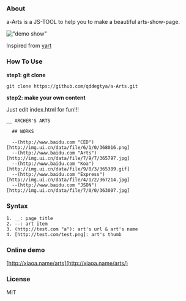 ### About

a-Arts is a JS-TOOL to help you to make a beautiful arts-show-page.

!["demo show"](./preview.png)

Inspired from [yart](https://github.com/JoyNeop/yart)

### How To Use

**step1: git clone**


```shell
git clone https://github.com/qddegtya/a-Arts.git
```


**step2: make your own content**

Just edit index.html for fun!!!

```
__ ARCHER'S ARTS

  ## WORKS

  --(http://www.baidu.com "CED")[http://img.ui.cn/data/file/6/1/0/368016.png]
  --(http://www.baidu.com "Arts")[http://img.ui.cn/data/file/7/9/7/365797.jpg]
  --(http://www.baidu.com "Koa")[http://img.ui.cn/data/file/9/8/3/365389.gif]
  --(http://www.baidu.com "Express")[http://img.ui.cn/data/file/4/1/2/367214.jpg]
  --(http://www.baidu.com "JSON")[http://img.ui.cn/data/file/7/0/0/363007.jpg]

```

### Syntax

```
1. __: page title
2. --: art item
3. (http://test.com "a"): art's url & art's name
4. [http://test.com/test.png]: art's thumb
```

### Online demo

[http://xiaoa.name/arts](http://xiaoa.name/arts/)


### License
MIT

